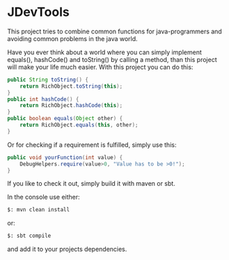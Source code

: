 # JDevTools
This project tries to combine common functions for java-programmers and avoiding common problems in the java world.

Have you ever think about a world where you can simply implement equals(), hashCode() and toString() by calling a method, than this project will make your life much easier.
With this project you can do this:

```java
public String toString() {
    return RichObject.toString(this);
}
public int hashCode() {
    return RichObject.hashCode(this);
}
public boolean equals(Object other) {
    return RichObject.equals(this, other);
}
```

Or for checking if a requirement is fulfilled, simply use this:
```java
public void yourFunction(int value) {
    DebugHelpers.require(value>0, "Value has to be >0!");
}
```

If you like to check it out, simply build it with maven or sbt.

In the console use either:
```sh
$: mvn clean install
```
or:
```sh
$: sbt compile
```

and add it to your projects dependencies.


